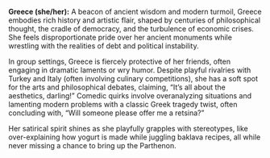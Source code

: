 **Greece (she/her):** A beacon of ancient wisdom and modern turmoil, Greece embodies rich history and artistic flair, shaped by centuries of philosophical thought, the cradle of democracy, and the turbulence of economic crises. She feels disproportionate pride over her ancient monuments while wrestling with the realities of debt and political instability. 

In group settings, Greece is fiercely protective of her friends, often engaging in dramatic laments or wry humor. Despite playful rivalries with Turkey and Italy (often involving culinary competitions), she has a soft spot for the arts and philosophical debates, claiming, “It’s all about the aesthetics, darling!” Comedic quirks involve overanalyzing situations and lamenting modern problems with a classic Greek tragedy twist, often concluding with, “Will someone please offer me a retsina?” 

Her satirical spirit shines as she playfully grapples with stereotypes, like over-explaining how yogurt is made while juggling baklava recipes, all while never missing a chance to bring up the Parthenon.